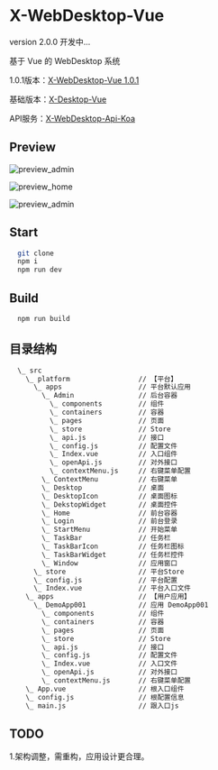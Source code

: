 # X-WebDesktop-Vue
version 2.0.0 开发中...

基于 Vue 的 WebDesktop 系统

1.0.1版本：[X-WebDesktop-Vue 1.0.1](https://github.com/OXOYO/X-WebDesktop-Vue/tree/1.0.1)

基础版本：[X-Desktop-Vue](https://github.com/OXOYO/X-Desktop-Vue)

API服务：[X-WebDesktop-Api-Koa](https://github.com/OXOYO/X-WebDesktop-Api-Koa)

## Preview
![](https://raw.githubusercontent.com/OXOYO/X-WebDesktop-Vue/master/docs/preview_admin.gif "preview_admin")

![](https://raw.githubusercontent.com/OXOYO/X-WebDesktop-Vue/master/docs/preview_home.png "preview_home")

![](https://raw.githubusercontent.com/OXOYO/X-WebDesktop-Vue/master/docs/preview_admin.png "preview_admin")

## Start

```bash
  git clone
  npm i
  npm run dev
```

## Build

```bash
  npm run build
```

## 目录结构
```bash
  \_ src
    \_ platform                 // 【平台】
      \_ apps                   // 平台默认应用
        \_ Admin                // 后台容器
          \_ components         // 组件
          \_ containers         // 容器
          \_ pages              // 页面
          \_ store              // Store
          \_ api.js             // 接口
          \_ config.js          // 配置文件
          \_ Index.vue          // 入口组件
          \_ openApi.js         // 对外接口
          \_ contextMenu.js     // 右键菜单配置
        \_ ContextMenu          // 右键菜单
        \_ Desktop              // 桌面
        \_ DesktopIcon          // 桌面图标
        \_ DekstopWidget        // 桌面控件
        \_ Home                 // 前台容器
        \_ Login                // 前台登录
        \_ StartMenu            // 开始菜单
        \_ TaskBar              // 任务栏
        \_ TaskBarIcon          // 任务栏图标        
        \_ TaskBarWidget        // 任务栏控件
        \_ Window               // 应用窗口
      \_ store                  // 平台Store
      \_ config.js              // 平台配置
      \_ Index.vue              // 平台入口文件
    \_ apps                     // 【用户应用】
      \_ DemoApp001             // 应用 DemoApp001
        \_ components           // 组件
        \_ containers           // 容器
        \_ pages                // 页面
        \_ store                // Store
        \_ api.js               // 接口
        \_ config.js            // 配置文件
        \_ Index.vue            // 入口文件
        \_ openApi.js           // 对外接口
        \_ contextMenu.js       // 右键菜单配置
    \_ App.vue                  // 根入口组件
    \_ config.js                // 根配置信息
    \_ main.js                  // 跟入口js
```

## TODO
1.架构调整，需重构，应用设计更合理。
